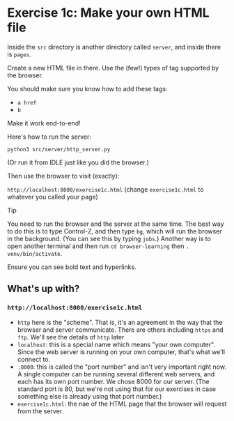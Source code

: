 # Exercise 1c: Make your own HTML file

Inside the `src` directory is another directory called `server`, and inside
there is `pages`.

Create a new HTML file in there. Use the (few!) types of tag supported by
the browser.

You should make sure you know how to add these tags:
* `a href`
* `b`

Make it work end-to-end!

Here's how to run the server:

`python3 src/server/http_server.py`

(Or run it from IDLE just like you did the browser.)

Then use the browser to visit (exactly):

`http://localhost:8000/exercise1c.html`
(change `exercise1c.html` to whatever you called your page)

> [!TIP]
> You need to run the browser and the server at the same time. The best way to
> do this is to type Control-Z, and then type `bg`, which will run the browser
> in the background. (You can see this by typing `jobs`.) Another way is to
> open another terminal and then run `cd browser-learning` then `. venv/bin/activate`.

Ensure you can see bold text and hyperlinks.

## What's up with?

### `http://localhost:8000/exercise1c.html`

* `http` here is the "scheme". That is, it's an agreement in the way that
  the browser and server communicate. There are others including `https`
  and `ftp`. We'll see the details of `http` later
* `localhost`: this is a special name which means "your own computer".
  Since the web server is running on your own computer, that's what we'll
  connect to.
* `:8000`: this is called the "port number" and isn't very important right now.
  A single computer can be running several different web servers, and each
  has its own port number. We chose 8000 for our server. (The standard port is
  80, but we're not using that for our exercises in case something else is
  already using that port number.)
* `exercise1c.html`: the nae of the HTML page that the browser will request
  from the server.
